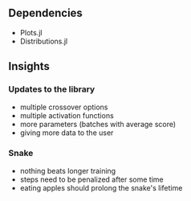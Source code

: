 ## Dependencies
- Plots.jl
- Distributions.jl

## Insights

### Updates to the library
- multiple crossover options
- multiple activation functions
- more parameters (batches with average score)
- giving more data to the user

### Snake
- nothing beats longer training
- steps need to be penalized after some time
- eating apples should prolong the snake's lifetime
